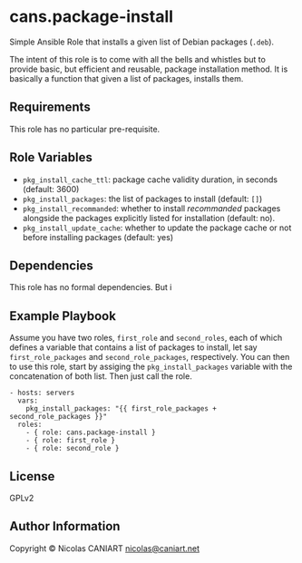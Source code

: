 cans.package-install
====================

Simple Ansible Role that installs a given list of Debian packages
(`.deb`).

The intent of this role is to come with all the bells and whistles
but to provide basic, but efficient and reusable, package installation
method. It is basically a function that given a list of packages,
installs them.


Requirements
------------

This role has no particular pre-requisite.


Role Variables
--------------

- `pkg_install_cache_ttl`: package cache validity duration, in seconds
  (default: 3600)
- `pkg_install_packages`: the list of packages to install (default:
  `[]`)
- `pkg_install_recommanded`: whether to install *recommanded* packages
  alongside the packages explicitly listed for installation (default:
  no).
- `pkg_install_update_cache`: whether to update the package cache or not
  before installing packages (default: yes)


Dependencies
------------

This role has no formal dependencies. But i


Example Playbook
----------------

Assume you have two roles, `first_role` and `second_roles`, each of
which defines a variable that contains a list of packages to install,
let say `first_role_packages` and `second_role_packages`, respectively.
You can then to use this role, start by assiging the
`pkg_install_packages` variable with the concatenation of both list.
Then just call the role.

    - hosts: servers
      vars:
        pkg_install_packages: "{{ first_role_packages + second_role_packages }}"
      roles:
        - { role: cans.package-install }
        - { role: first_role }
        - { role: second_role }


License
-------

GPLv2


Author Information
------------------

Copyright © Nicolas CANIART <nicolas@caniart.net>
